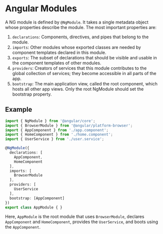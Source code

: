 # Angular Modules

A NG module is defined by `@NgModule`. It takes a single metadata object whose properties describe the module. The most important properties are:
1. `declarations`: Components, directives, and pipes that belong to the module.
2. `imports`: Other modules whose exported classes are needed by component templates declared in this module.
3. `exports`: The subset of declarations that should be visible and usable in the component templates of other modules.
4. `providers`: Creators of services that this module contributes to the global collection of services; they become accessible in all parts of the app.
5. `bootstrap`: The main application view, called the root component, which hosts all other app views. Only the root NgModule should set the bootstrap property.

## Example
```typescript
import { NgModule } from '@angular/core';
import { BrowserModule } from '@angular/platform-browser';
import { AppComponent } from './app.component';
import { HomeComponent } from './home.component';
import { UserService } from './user.service';

@NgModule({
  declarations: [
    AppComponent,
    HomeComponent
  ],
  imports: [
    BrowserModule
  ],
  providers: [
    UserService
  ],
  bootstrap: [AppComponent]
})
export class AppModule { }
```
Here, `AppModule` is the root module that uses `BrowserModule`, declares `AppComponent` and `HomeComponent`, provides the `UserService`, and boots using the `AppComponent`.